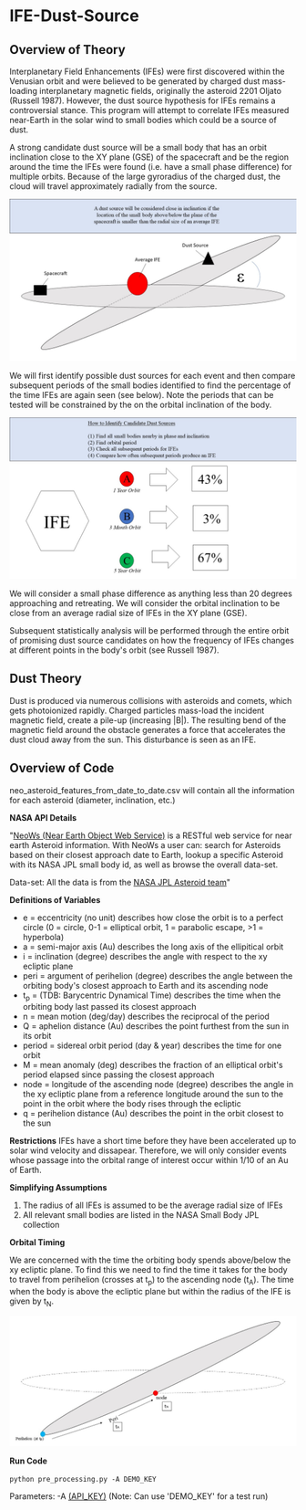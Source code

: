 # IFE-Dust-Source

## Overview of Theory
Interplanetary Field Enhancements (IFEs) were first discovered within the Venusian orbit and were believed to be generated by charged dust mass-loading interplanetary magnetic fields, originally the asteroid 2201 Oljato (Russell 1987). However, the dust source hypothesis for IFEs remains a controversial stance. This program will attempt to correlate IFEs measured near-Earth in the solar wind to small bodies which could be a source of dust.

A strong candidate dust source will be a small body that has an orbit inclination close to the XY plane (GSE) of the spacecraft and be the region around the time the IFEs were found (i.e. have a small phase difference) for multiple orbits. Because of the large gyroradius of the charged dust, the cloud will travel approximately radially from the source.

![Inclination Criteria](acceptable_inclination_criteria.JPG)

We will first identify possible dust sources for each event and then compare subsequent periods of the small bodies identified to find the percentage of the time IFEs are again seen (see below). Note the periods that can be tested will be constrained by the on the orbital inclination of the body.

![Steps to Identify Dust Sources](identify_dust_source_steps.JPG)

We will consider a small phase difference as anything less than 20 degrees approaching and retreating. We will consider the orbital inclination to be close from an average radial size of IFEs in the XY plane (GSE).

Subsequent statistically analysis will be performed through the entire orbit of promising dust source candidates on how the frequency of IFEs changes at different points in the body's orbit (see Russell 1987).

## Dust Theory
Dust is produced via numerous collisions with asteroids and comets, which gets photoionized rapidly. Charged particles mass-load the incident magnetic field, create a pile-up (increasing |B|). The resulting bend of the magnetic field around the obstacle generates a force that accelerates the dust cloud away from the sun. This disturbance is seen as an IFE.


## Overview of Code


neo_asteroid_features_from_date_to_date.csv will contain all the information for each asteroid (diameter, inclination, etc.) 

**NASA API Details**

"[NeoWs (Near Earth Object Web Service)](https://api.nasa.gov/api.html#NeoWS
"NASA NeoWS API") is a RESTful web service for near earth Asteroid information. With NeoWs a user can: search for Asteroids based on their closest approach date to Earth, lookup a specific Asteroid with its NASA JPL small body id, as well as browse the overall data-set.

Data-set: All the data is from the [NASA JPL Asteroid team](http://neo.jpl.nasa.gov/ "Neo JPL Full Dataset in Online Format")"

**Definitions of Variables**
* e = eccentricity (no unit) describes how close the orbit is to a perfect circle (0 = circle, 0-1 = elliptical orbit, 1 = parabolic escape, >1 = hyperbola)
* a = semi-major axis (Au) describes the long axis of the ellipitical orbit
* i = inclination (degree) describes the angle with respect to the xy ecliptic plane
* peri = argument of perihelion (degree) describes the angle between the orbiting body's closest approach to Earth and its ascending node
* t<sub>p</sub> =  (TDB: Barycentric Dynamical Time) describes the time when the orbiting body last passed its closest approach
* n = mean motion (deg/day) describes the reciprocal of the period
* Q = aphelion distance (Au) describes the point furthest from the sun in its orbit
* period = sidereal orbit period (day & year) describes the time for one orbit
* M = mean anomaly (deg) describes the fraction of an elliptical orbit's period elapsed since passing the closest approach
* node = longitude of the ascending node (degree) describes the angle in the xy ecliptic plane from a reference longitude around the sun to the point in the orbit where the body rises through the ecliptic
* q = perihelion distance (Au) describes the point in the orbit closest to the sun

**Restrictions**
IFEs have a short time before they have been accelerated up to solar wind velocity and dissapear. Therefore, we will only consider events whose passage into the orbital range of interest occur within 1/10 of an Au of Earth.

**Simplifying Assumptions**
1. The radius of all IFEs is assumed to be the average radial size of IFEs
2. All relevant small bodies are listed in the NASA Small Body JPL collection 

**Orbital Timing**

We are concerned with the time the orbiting body spends above/below the xy ecliptic plane. To find this we need to find the time it takes for the body to travel from perihelion (crosses at t<sub>p</sub>) to the ascending node (t<sub>A</sub>). The time when the body is above the ecliptic plane but within the radius of the IFE is given by t<sub>N</sub>.

![timing the orbit](timing_orbit.jpg)

**Run Code**

`
python pre_processing.py -A DEMO_KEY
`

Parameters: -A [(API_KEY)](https://api.nasa.gov/index.html#apply-for-an-api-key "Get NASA API Key") (Note: Can use 'DEMO_KEY' for a test run)
